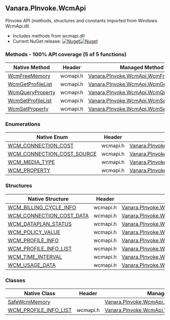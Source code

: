 ## Vanara.PInvoke.WcmApi  
PInvoke API (methods, structures and constants imported from Windows WcmApi.dll.

- Includes methods from wcmapi.dll  
- Current NuGet release: [![Nuget](https://img.shields.io/nuget/v/Vanara.PInvoke.WcmApi?logo=nuget&style=flat-square)![Nuget](https://img.shields.io/nuget/dt/Vanara.PInvoke.WcmApi?label=%20&style=flat-square)](https://www.nuget.org/packages/Vanara.PInvoke.WcmApi)  
### Methods - 100% API coverage (5 of 5 functions)  
Native Method | Header | Managed Method  
--- | --- | ---  
[WcmFreeMemory](https://www.google.com/search?num=5&q=WcmFreeMemory+site%3Adocs.microsoft.com) | wcmapi.h | [Vanara.PInvoke.WcmApi.WcmFreeMemory](https://github.com/dahall/Vanara/search?l=C%23&q=WcmFreeMemory)  
[WcmGetProfileList](https://www.google.com/search?num=5&q=WcmGetProfileList+site%3Adocs.microsoft.com) | wcmapi.h | [Vanara.PInvoke.WcmApi.WcmGetProfileList](https://github.com/dahall/Vanara/search?l=C%23&q=WcmGetProfileList)  
[WcmQueryProperty](https://www.google.com/search?num=5&q=WcmQueryProperty+site%3Adocs.microsoft.com) | wcmapi.h | [Vanara.PInvoke.WcmApi.WcmQueryProperty](https://github.com/dahall/Vanara/search?l=C%23&q=WcmQueryProperty)  
[WcmSetProfileList](https://www.google.com/search?num=5&q=WcmSetProfileList+site%3Adocs.microsoft.com) | wcmapi.h | [Vanara.PInvoke.WcmApi.WcmSetProfileList](https://github.com/dahall/Vanara/search?l=C%23&q=WcmSetProfileList)  
[WcmSetProperty](https://www.google.com/search?num=5&q=WcmSetProperty+site%3Adocs.microsoft.com) | wcmapi.h | [Vanara.PInvoke.WcmApi.WcmSetProperty](https://github.com/dahall/Vanara/search?l=C%23&q=WcmSetProperty)  
### Enumerations  
Native Enum | Header | Managed Enum  
--- | --- | ---  
[WCM_CONNECTION_COST](https://www.google.com/search?num=5&q=WCM_CONNECTION_COST+site%3Adocs.microsoft.com) | wcmapi.h | [Vanara.PInvoke.WcmApi.WCM_CONNECTION_COST](https://github.com/dahall/Vanara/search?l=C%23&q=WCM_CONNECTION_COST)  
[WCM_CONNECTION_COST_SOURCE](https://www.google.com/search?num=5&q=WCM_CONNECTION_COST_SOURCE+site%3Adocs.microsoft.com) | wcmapi.h | [Vanara.PInvoke.WcmApi.WCM_CONNECTION_COST_SOURCE](https://github.com/dahall/Vanara/search?l=C%23&q=WCM_CONNECTION_COST_SOURCE)  
[WCM_MEDIA_TYPE](https://www.google.com/search?num=5&q=WCM_MEDIA_TYPE+site%3Adocs.microsoft.com) | wcmapi.h | [Vanara.PInvoke.WcmApi.WCM_MEDIA_TYPE](https://github.com/dahall/Vanara/search?l=C%23&q=WCM_MEDIA_TYPE)  
[WCM_PROPERTY](https://www.google.com/search?num=5&q=WCM_PROPERTY+site%3Adocs.microsoft.com) | wcmapi.h | [Vanara.PInvoke.WcmApi.WCM_PROPERTY](https://github.com/dahall/Vanara/search?l=C%23&q=WCM_PROPERTY)  
### Structures  
Native Structure | Header | Managed Structure  
--- | --- | ---  
[WCM_BILLING_CYCLE_INFO](https://www.google.com/search?num=5&q=WCM_BILLING_CYCLE_INFO+site%3Adocs.microsoft.com) | wcmapi.h | [Vanara.PInvoke.WcmApi.WCM_BILLING_CYCLE_INFO](https://github.com/dahall/Vanara/search?l=C%23&q=WCM_BILLING_CYCLE_INFO)  
[WCM_CONNECTION_COST_DATA](https://www.google.com/search?num=5&q=WCM_CONNECTION_COST_DATA+site%3Adocs.microsoft.com) | wcmapi.h | [Vanara.PInvoke.WcmApi.WCM_CONNECTION_COST_DATA](https://github.com/dahall/Vanara/search?l=C%23&q=WCM_CONNECTION_COST_DATA)  
[WCM_DATAPLAN_STATUS](https://www.google.com/search?num=5&q=WCM_DATAPLAN_STATUS+site%3Adocs.microsoft.com) | wcmapi.h | [Vanara.PInvoke.WcmApi.WCM_DATAPLAN_STATUS](https://github.com/dahall/Vanara/search?l=C%23&q=WCM_DATAPLAN_STATUS)  
[WCM_POLICY_VALUE](https://www.google.com/search?num=5&q=WCM_POLICY_VALUE+site%3Adocs.microsoft.com) | wcmapi.h | [Vanara.PInvoke.WcmApi.WCM_POLICY_VALUE](https://github.com/dahall/Vanara/search?l=C%23&q=WCM_POLICY_VALUE)  
[WCM_PROFILE_INFO](https://www.google.com/search?num=5&q=WCM_PROFILE_INFO+site%3Adocs.microsoft.com) | wcmapi.h | [Vanara.PInvoke.WcmApi.WCM_PROFILE_INFO](https://github.com/dahall/Vanara/search?l=C%23&q=WCM_PROFILE_INFO)  
[WCM_PROFILE_INFO_LIST](https://www.google.com/search?num=5&q=WCM_PROFILE_INFO_LIST+site%3Adocs.microsoft.com) | wcmapi.h | [Vanara.PInvoke.WcmApi.WCM_PROFILE_INFO_LIST](https://github.com/dahall/Vanara/search?l=C%23&q=WCM_PROFILE_INFO_LIST)  
[WCM_TIME_INTERVAL](https://www.google.com/search?num=5&q=WCM_TIME_INTERVAL+site%3Adocs.microsoft.com) | wcmapi.h | [Vanara.PInvoke.WcmApi.WCM_TIME_INTERVAL](https://github.com/dahall/Vanara/search?l=C%23&q=WCM_TIME_INTERVAL)  
[WCM_USAGE_DATA](https://www.google.com/search?num=5&q=WCM_USAGE_DATA+site%3Adocs.microsoft.com) | wcmapi.h | [Vanara.PInvoke.WcmApi.WCM_USAGE_DATA](https://github.com/dahall/Vanara/search?l=C%23&q=WCM_USAGE_DATA)  
### Classes  
Native Class | Header | Managed Class  
--- | --- | ---  
[SafeWcmMemory](https://www.google.com/search?num=5&q=SafeWcmMemory+site%3Adocs.microsoft.com) |  | [Vanara.PInvoke.WcmApi.SafeWcmMemory](https://github.com/dahall/Vanara/search?l=C%23&q=SafeWcmMemory)  
[WCM_PROFILE_INFO_LIST](https://www.google.com/search?num=5&q=WCM_PROFILE_INFO_LIST+site%3Adocs.microsoft.com) | wcmapi.h | [Vanara.PInvoke.WcmApi.WCM_PROFILE_INFO_LIST](https://github.com/dahall/Vanara/search?l=C%23&q=WCM_PROFILE_INFO_LIST)  
